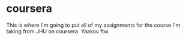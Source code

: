 # coursera
This is where I'm going to put all of my assignments for the course I'm taking from JHU on coursera. Yaakov ftw.
